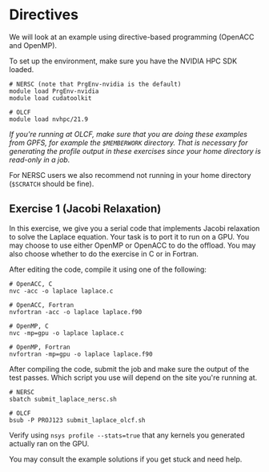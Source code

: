 # Directives

We will look at an example using directive-based programming (OpenACC and OpenMP).

To set up the environment, make sure you have the NVIDIA HPC SDK loaded.

```
# NERSC (note that PrgEnv-nvidia is the default)
module load PrgEnv-nvidia
module load cudatoolkit

# OLCF
module load nvhpc/21.9
```

*If you're running at OLCF, make sure that you are doing these examples from GPFS,
for example the `$MEMBERWORK` directory. That is necessary for generating the profile
output in these exercises since your home directory is read-only in a job.*

For NERSC users we also recommend not running in your home directory (`$SCRATCH` should be fine).

## Exercise 1 (Jacobi Relaxation)

In this exercise, we give you a serial code that implements Jacobi relaxation to
solve the Laplace equation. Your task is to port it to run on a GPU. You may choose
to use either OpenMP or OpenACC to do the offload. You may also choose whether to do
the exercise in C or in Fortran.

After editing the code, compile it using one of the following:

```
# OpenACC, C
nvc -acc -o laplace laplace.c

# OpenACC, Fortran
nvfortran -acc -o laplace laplace.f90

# OpenMP, C
nvc -mp=gpu -o laplace laplace.c

# OpenMP, Fortran
nvfortran -mp=gpu -o laplace laplace.f90
```

After compiling the code, submit the job and make sure the output of the test
passes. Which script you use will depend on the site you're running at.

```
# NERSC
sbatch submit_laplace_nersc.sh

# OLCF
bsub -P PROJ123 submit_laplace_olcf.sh
```

Verify using `nsys profile --stats=true` that any kernels you generated
actually ran on the GPU.

You may consult the example solutions if you get stuck and need help.
